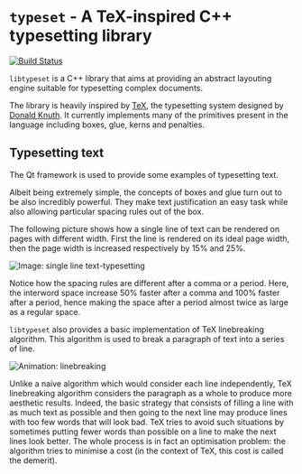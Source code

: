 
# `typeset` - A TeX-inspired C++ typesetting library

[![Build Status](https://api.travis-ci.com/strandfield/typeset.svg?branch=master)](https://travis-ci.com/github/strandfield/typeset)

`libtypeset` is a C++ library that aims at providing an abstract layouting engine 
suitable for typesetting complex documents.

The library is heavily inspired by [TeX](https://en.wikipedia.org/wiki/TeX), the 
typesetting system designed by [Donald Knuth](https://www-cs-faculty.stanford.edu/~knuth/).
It currently implements many of the primitives present in the language including boxes, 
glue, kerns and penalties.


## Typesetting text

The Qt framework is used to provide some examples of typesetting text.

Albeit being extremely simple, the concepts of boxes and glue turn out to 
be also incredibly powerful.
They make text justification an easy task while also allowing particular 
spacing rules out of the box.

The following picture shows how a single line of text can be rendered on 
pages with different width.
First the line is rendered on its ideal page width, then the page width is 
increased respectively by 15% and 25%.

![Image: single line text-typesetting](https://raw.githubusercontent.com/bandicode/typeset/master/doc/assets/spacing.png)

Notice how the spacing rules are different after a comma or a period. 
Here, the interword space increase 50% faster after a comma and 100% 
faster after a period, hence making the space after a period almost twice 
as large as a regular space.


`libtypeset` also provides a basic implementation of TeX linebreaking algorithm.
This algorithm is used to break a paragraph of text into a series of line. 

![Animation: linebreaking](https://raw.githubusercontent.com/bandicode/typeset/master/doc/assets/linebreaking.gif)

Unlike a naive algorithm which would consider each line independently, 
TeX linebreaking algorithm considers the paragraph as a whole to produce 
more aesthetic results. 
Indeed, the basic strategy that consists of filling a line with as much 
text as possible and then going to the next line may produce lines 
with too few words that will look bad.
TeX tries to avoid such situations by sometimes putting fewer words than 
possible on a line to make the next lines look better. 
The whole process is in fact an optimisation problem: the algorithm tries 
to minimise a cost (in the context of TeX, this cost is called the demerit).
